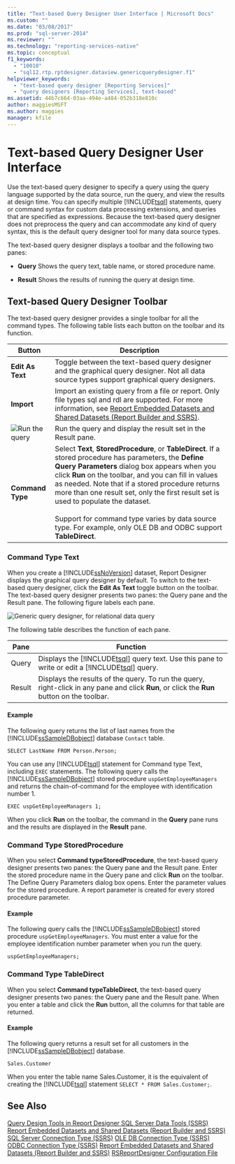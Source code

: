 ```yaml
---
title: "Text-based Query Designer User Interface | Microsoft Docs"
ms.custom: ""
ms.date: "03/08/2017"
ms.prod: "sql-server-2014"
ms.reviewer: ""
ms.technology: "reporting-services-native"
ms.topic: conceptual
f1_keywords: 
  - "10010"
  - "sql12.rtp.rptdesigner.dataview.genericquerydesigner.f1"
helpviewer_keywords: 
  - "text-based query designer [Reporting Services]"
  - "query designers [Reporting Services], text-based"
ms.assetid: 44b7c664-03aa-494e-a484-052b318e810c
author: maggiesMSFT
ms.author: maggies
manager: kfile
---
```

# Text-based Query Designer User Interface
  Use the text-based query designer to specify a query using the query language supported by the data source, run the query, and view the results at design time. You can specify multiple [!INCLUDE[tsql](../includes/tsql-md.md)] statements, query or command syntax for custom data processing extensions, and queries that are specified as expressions. Because the text-based query designer does not preprocess the query and can accommodate any kind of query syntax, this is the default query designer tool for many data source types.

 The text-based query designer displays a toolbar and the following two panes:

-   **Query** Shows the query text, table name, or stored procedure name.

-   **Result** Shows the results of running the query at design time.

## Text-based Query Designer Toolbar
 The text-based query designer provides a single toolbar for all the command types. The following table lists each button on the toolbar and its function.

|Button|Description|
|------------|-----------------|
|**Edit As Text**|Toggle between the text-based query designer and the graphical query designer. Not all data source types support graphical query designers.|
|**Import**|Import an existing query from a file or report. Only file types sql and rdl are supported. For more information, see [Report Embedded Datasets and Shared Datasets &#40;Report Builder and SSRS&#41;](report-data/report-embedded-datasets-and-shared-datasets-report-builder-and-ssrs.md).|
|![Run the query](https://docs.microsoft.com/analysis-services/analysis-services/media/rsqdicon-run.gif "Run the query")|Run the query and display the result set in the Result pane.|
|**Command Type**|Select **Text**, **StoredProcedure**, or **TableDirect**. If a stored procedure has parameters, the **Define Query Parameters** dialog box appears when you click **Run** on the toolbar, and you can fill in values as needed. Note that if a stored procedure returns more than one result set, only the first result set is used to populate the dataset.<br /><br /> Support for command type varies by data source type. For example, only OLE DB and ODBC support **TableDirect**.|

### Command Type Text
 When you create a [!INCLUDE[ssNoVersion](../includes/ssnoversion-md.md)] dataset, Report Designer displays the graphical query designer by default. To switch to the text-based query designer, click the **Edit As Text** toggle button on the toolbar. The text-based query designer presents two panes: the Query pane and the Result pane. The following figure labels each pane.

 ![Generic query designer, for relational data query](https://docs.microsoft.com/analysis-services/analysis-services/media/rsqd-dsaw-sql-generic.gif "Generic query designer, for relational data query")

 The following table describes the function of each pane.

|Pane|Function|
|----------|--------------|
|Query|Displays the [!INCLUDE[tsql](../includes/tsql-md.md)] query text. Use this pane to write or edit a [!INCLUDE[tsql](../includes/tsql-md.md)] query.|
|Result|Displays the results of the query. To run the query, right-click in any pane and click **Run**, or click the **Run** button on the toolbar.|

#### Example
 The following query returns the list of last names from the [!INCLUDE[ssSampleDBobject](../includes/sssampledbobject-md.md)] database `Contact` table.

```
SELECT LastName FROM Person.Person;
```

 You can use any [!INCLUDE[tsql](../includes/tsql-md.md)] statement for Command type Text, including `EXEC` statements. The following query calls the [!INCLUDE[ssSampleDBobject](../includes/sssampledbobject-md.md)] stored procedure `uspGetEmployeeManagers` and returns the chain-of-command for the employee with identification number 1.

```
EXEC uspGetEmployeeManagers 1;
```

 When you click **Run** on the toolbar, the command in the **Query** pane runs and the results are displayed in the **Result** pane.

### Command Type StoredProcedure
 When you select **Command typeStoredProcedure**, the text-based query designer presents two panes: the Query pane and the Result pane. Enter the stored procedure name in the Query pane and click **Run** on the toolbar. The Define Query Parameters dialog box opens. Enter the parameter values for the stored procedure. A report parameter is created for every stored procedure parameter.

#### Example
 The following query calls the [!INCLUDE[ssSampleDBobject](../includes/sssampledbobject-md.md)] stored procedure `uspGetEmployeeManagers`. You must enter a value for the employee identification number parameter when you run the query.

```
uspGetEmployeeManagers;
```

### Command Type TableDirect
 When you select **Command typeTableDirect**, the text-based query designer presents two panes: the Query pane and the Result pane. When you enter a table and click the **Run** button, all the columns for that table are returned.

#### Example
 The following query returns a result set for all customers in the [!INCLUDE[ssSampleDBobject](../includes/sssampledbobject-md.md)] database.

 `Sales.Customer`

 When you enter the table name Sales.Customer, it is the equivalent of creating the [!INCLUDE[tsql](../includes/tsql-md.md)] statement `SELECT * FROM Sales.Customer;`.

## See Also
 [Query Design Tools in Report Designer SQL Server Data Tools &#40;SSRS&#41;](report-data/query-design-tools-ssrs.md) 
 [Report Embedded Datasets and Shared Datasets &#40;Report Builder and SSRS&#41;](report-data/report-embedded-datasets-and-shared-datasets-report-builder-and-ssrs.md) 
 [SQL Server Connection Type &#40;SSRS&#41;](report-data/sql-server-connection-type-ssrs.md) 
 [OLE DB Connection Type &#40;SSRS&#41;](report-data/ole-db-connection-type-ssrs.md) 
 [ODBC Connection Type &#40;SSRS&#41;](report-data/odbc-connection-type-ssrs.md) 
 [Report Embedded Datasets and Shared Datasets &#40;Report Builder and SSRS&#41;](report-data/report-embedded-datasets-and-shared-datasets-report-builder-and-ssrs.md) 
 [RSReportDesigner Configuration File](report-server/rsreportdesigner-configuration-file.md)


